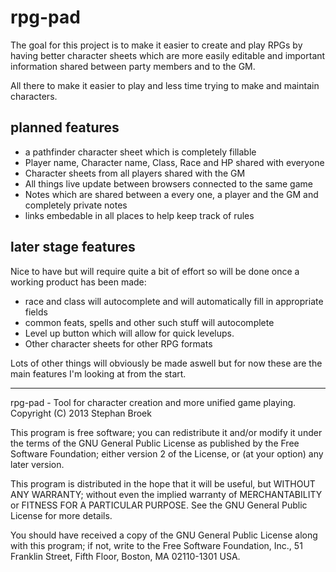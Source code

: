 rpg-pad
=======

The goal for this project is to make it easier to create and play RPGs by having better 
character sheets which are more easily editable and important information shared between
party members and to the GM.

All there to make it easier to play and less time trying to make and maintain characters.

planned features
--------
- a pathfinder character sheet which is completely fillable
- Player name, Character name, Class, Race and HP shared with everyone
- Character sheets from all players shared with the GM
- All things live update between browsers connected to the same game
- Notes which are shared between a every one, a player and the GM and completely 
  private notes
- links embedable in all places to help keep track of rules


later stage features
------
Nice to have but will require quite a bit of effort so will be done once a working product 
has been made:

- race and class will autocomplete and will automatically fill in appropriate fields
- common feats, spells and other such stuff will autocomplete
- Level up button which will allow for quick levelups.
- Other character sheets for other RPG formats


Lots of other things will obviously be made aswell but for now these are the main features 
I'm looking at from the start.


---

rpg-pad - Tool for character creation and more unified game playing.
Copyright (C) 2013 Stephan Broek

This program is free software; you can redistribute it and/or modify
it under the terms of the GNU General Public License as published by
the Free Software Foundation; either version 2 of the License, or
(at your option) any later version.

This program is distributed in the hope that it will be useful,
but WITHOUT ANY WARRANTY; without even the implied warranty of
MERCHANTABILITY or FITNESS FOR A PARTICULAR PURPOSE. See the
GNU General Public License for more details.

You should have received a copy of the GNU General Public License along
with this program; if not, write to the Free Software Foundation, Inc.,
51 Franklin Street, Fifth Floor, Boston, MA 02110-1301 USA.


